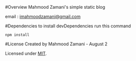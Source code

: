 #Overview
Mahmood Zamani's simple static blog

email : imahmoodzamani@gmail.com

#Dependencies
to install devDependencies run this command 
```
npm install
```
#License
Created by Mahmood Zamani - August 2

Licensed under [MIT](https://github.com/imahmoodz/imahmoodz.github.io/blob/master/LICENSE).
